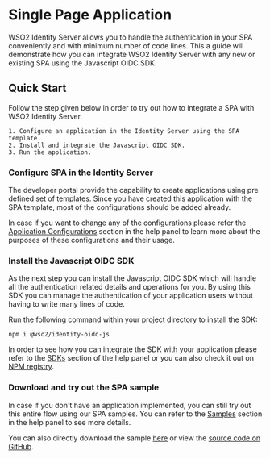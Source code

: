 # Single Page Application

WSO2 Identity Server allows you to handle the authentication in your SPA conveniently and with minimum number of code lines. This a guide will demonstrate how you can integrate WSO2 Identity Server with any new or existing SPA using the Javascript OIDC SDK.

## Quick Start

Follow the step given below in order to try out how to integrate a SPA with WSO2 Identity Server.

```
1. Configure an application in the Identity Server using the SPA template.
2. Install and integrate the Javascript OIDC SDK. 
3. Run the application.
```

### Configure SPA in the Identity Server

The developer portal provide the capability to create applications using pre defined set of templates. Since you have created this application with the SPA template, most of the configurations should be added already. 

In case if you want to change any of the configurations please refer the [Application Configurations](#) section in the help panel to learn more about the purposes of these configurations and their usage.

### Install the Javascript OIDC SDK

As the next step you can install the Javascript OIDC SDK which will handle all the authentication related details and operations for you. By using this SDK you can manage the authentication of your application users without having to write many lines of code.

Run the following command within your project directory to install the SDK:

```
npm i @wso2/identity-oidc-js
```

In order to see how you can integrate the SDK with your application please refer to the [SDKs](#) section of the help panel or you can also check it out on [NPM registry](https://www.npmjs.com/package/@wso2/identity-oidc-js).

### Download and try out the SPA sample

In case if you don't have an application implemented, you can still try out this entire flow using our SPA samples. You can refer to the [Samples](#) section in the help panel to see more details.

You can also directly download the sample [here](#) or view the [source code on GitHub](https://github.com/wso2-extensions/identity-samples-js/tree/master/identity-authenticate-sample-js-spa).
